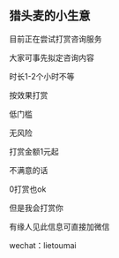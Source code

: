 ## 猎头麦的小生意

目前正在尝试打赏咨询服务

大家可事先拟定咨询内容

时长1-2个小时不等

按效果打赏

低门槛

无风险

打赏金额1元起

不满意的话

0打赏也ok

但是我会打赏你

有缘人见此信息可直接加微信

wechat：lietoumai
